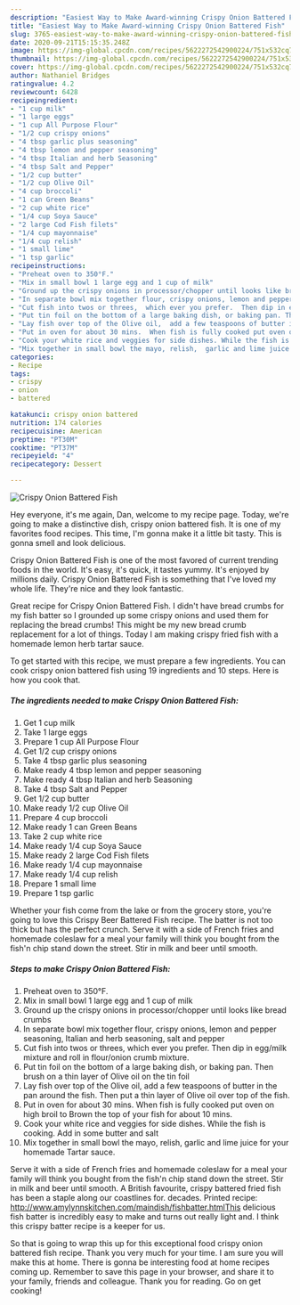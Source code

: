 ```yaml
---
description: "Easiest Way to Make Award-winning Crispy Onion Battered Fish"
title: "Easiest Way to Make Award-winning Crispy Onion Battered Fish"
slug: 3765-easiest-way-to-make-award-winning-crispy-onion-battered-fish
date: 2020-09-21T15:15:35.248Z
image: https://img-global.cpcdn.com/recipes/5622272542900224/751x532cq70/crispy-onion-battered-fish-recipe-main-photo.jpg
thumbnail: https://img-global.cpcdn.com/recipes/5622272542900224/751x532cq70/crispy-onion-battered-fish-recipe-main-photo.jpg
cover: https://img-global.cpcdn.com/recipes/5622272542900224/751x532cq70/crispy-onion-battered-fish-recipe-main-photo.jpg
author: Nathaniel Bridges
ratingvalue: 4.2
reviewcount: 6428
recipeingredient:
- "1 cup milk"
- "1 large eggs"
- "1 cup All Purpose Flour"
- "1/2 cup crispy onions"
- "4 tbsp garlic plus seasoning"
- "4 tbsp lemon and pepper seasoning"
- "4 tbsp Italian and herb Seasoning"
- "4 tbsp Salt and Pepper"
- "1/2 cup butter"
- "1/2 cup Olive Oil"
- "4 cup broccoli"
- "1 can Green Beans"
- "2 cup white rice"
- "1/4 cup Soya Sauce"
- "2 large Cod Fish filets"
- "1/4 cup mayonnaise"
- "1/4 cup relish"
- "1 small lime"
- "1 tsp garlic"
recipeinstructions:
- "Preheat oven to 350°F."
- "Mix in small bowl 1 large egg and 1 cup of milk"
- "Ground up the crispy onions in processor/chopper until looks like bread crumbs"
- "In separate bowl mix together flour, crispy onions, lemon and pepper seasoning, Italian and herb seasoning, salt and pepper"
- "Cut fish into twos or threes,  which ever you prefer.  Then dip in egg/milk mixture and roll in flour/onion crumb mixture."
- "Put tin foil on the bottom of a large baking dish, or baking pan. Then brush on a thin layer of Olive oil on the tin foil"
- "Lay fish over top of the Olive oil,  add a few teaspoons of butter in the pan around the fish. Then put a thin layer of Olive oil over top of the fish."
- "Put in oven for about 30 mins.  When fish is fully cooked put oven on high broil to Brown the top of your fish for about 10 mins."
- "Cook your white rice and veggies for side dishes. While the fish is cooking.  Add in some butter and salt"
- "Mix together in small bowl the mayo, relish,  garlic and lime juice for your homemade Tartar sauce."
categories:
- Recipe
tags:
- crispy
- onion
- battered

katakunci: crispy onion battered 
nutrition: 174 calories
recipecuisine: American
preptime: "PT30M"
cooktime: "PT37M"
recipeyield: "4"
recipecategory: Dessert

---
```



![Crispy Onion Battered Fish](https://img-global.cpcdn.com/recipes/5622272542900224/751x532cq70/crispy-onion-battered-fish-recipe-main-photo.jpg)

Hey everyone, it's me again, Dan, welcome to my recipe page. Today, we're going to make a distinctive dish, crispy onion battered fish. It is one of my favorites food recipes. This time, I'm gonna make it a little bit tasty. This is gonna smell and look delicious.

Crispy Onion Battered Fish is one of the most favored of current trending foods in the world. It's easy, it's quick, it tastes yummy. It's enjoyed by millions daily. Crispy Onion Battered Fish is something that I've loved my whole life. They're nice and they look fantastic.

Great recipe for Crispy Onion Battered Fish. I didn&#39;t have bread crumbs for my fish batter so I grounded up some crispy onions and used them for replacing the bread crumbs! This might be my new bread crumb replacement for a lot of things. Today I am making crispy fried fish with a homemade lemon herb tartar sauce.


To get started with this recipe, we must prepare a few ingredients. You can cook crispy onion battered fish using 19 ingredients and 10 steps. Here is how you cook that.

<!--inarticleads1-->

##### The ingredients needed to make Crispy Onion Battered Fish:

1. Get 1 cup milk
1. Take 1 large eggs
1. Prepare 1 cup All Purpose Flour
1. Get 1/2 cup crispy onions
1. Take 4 tbsp garlic plus seasoning
1. Make ready 4 tbsp lemon and pepper seasoning
1. Make ready 4 tbsp Italian and herb Seasoning
1. Take 4 tbsp Salt and Pepper
1. Get 1/2 cup butter
1. Make ready 1/2 cup Olive Oil
1. Prepare 4 cup broccoli
1. Make ready 1 can Green Beans
1. Take 2 cup white rice
1. Make ready 1/4 cup Soya Sauce
1. Make ready 2 large Cod Fish filets
1. Make ready 1/4 cup mayonnaise
1. Make ready 1/4 cup relish
1. Prepare 1 small lime
1. Prepare 1 tsp garlic


Whether your fish come from the lake or from the grocery store, you&#39;re going to love this Crispy Beer Battered Fish recipe. The batter is not too thick but has the perfect crunch. Serve it with a side of French fries and homemade coleslaw for a meal your family will think you bought from the fish&#39;n chip stand down the street. Stir in milk and beer until smooth. 

<!--inarticleads2-->

##### Steps to make Crispy Onion Battered Fish:

1. Preheat oven to 350°F.
1. Mix in small bowl 1 large egg and 1 cup of milk
1. Ground up the crispy onions in processor/chopper until looks like bread crumbs
1. In separate bowl mix together flour, crispy onions, lemon and pepper seasoning, Italian and herb seasoning, salt and pepper
1. Cut fish into twos or threes,  which ever you prefer.  Then dip in egg/milk mixture and roll in flour/onion crumb mixture.
1. Put tin foil on the bottom of a large baking dish, or baking pan. Then brush on a thin layer of Olive oil on the tin foil
1. Lay fish over top of the Olive oil,  add a few teaspoons of butter in the pan around the fish. Then put a thin layer of Olive oil over top of the fish.
1. Put in oven for about 30 mins.  When fish is fully cooked put oven on high broil to Brown the top of your fish for about 10 mins.
1. Cook your white rice and veggies for side dishes. While the fish is cooking.  Add in some butter and salt
1. Mix together in small bowl the mayo, relish,  garlic and lime juice for your homemade Tartar sauce.


Serve it with a side of French fries and homemade coleslaw for a meal your family will think you bought from the fish&#39;n chip stand down the street. Stir in milk and beer until smooth. A British favourite, crispy battered fried fish has been a staple along our coastlines for. decades. Printed recipe: http://www.amylynnskitchen.com/maindish/fishbatter.htmlThis delicious fish batter is incredibly easy to make and turns out really light and. I think this crispy batter recipe is a keeper for us. 

So that is going to wrap this up for this exceptional food crispy onion battered fish recipe. Thank you very much for your time. I am sure you will make this at home. There is gonna be interesting food at home recipes coming up. Remember to save this page in your browser, and share it to your family, friends and colleague. Thank you for reading. Go on get cooking!
